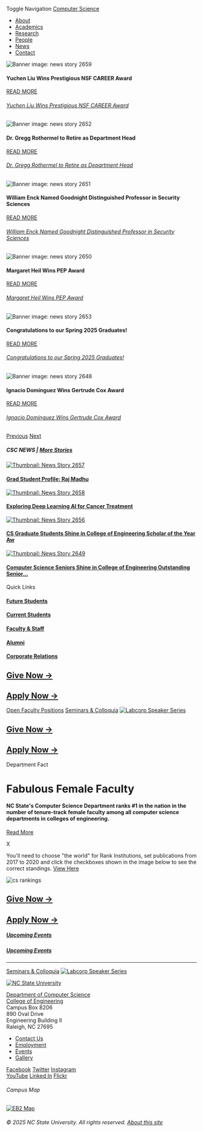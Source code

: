Toggle Navigation [Computer Science](/index.php)

- [About](/about_us.php)
- [Academics](/academics/index.php)
- [Research](/research/index.php)
- [People](/directories/index.php)
- [News](/news/index.php)
- [Contact](/contactus.php)

<!--THE END-->

![Banner image: news story 2659](/enews/images2/features/2659-large.jpg)

#### Yuchen Liu Wins Prestigious NSF CAREER Award

[READ MORE](/news/2659)

###### [Yuchen Liu Wins Prestigious NSF CAREER Award](/news/2659)

![Banner image: news story 2652](/enews/images2/features/2652-large.jpg)

#### Dr. Gregg Rothermel to Retire as Department Head

[READ MORE](/news/2652)

###### [Dr. Gregg Rothermel to Retire as Department Head](/news/2652)

![Banner image: news story 2651](/enews/images2/features/2651-large.jpg)

#### William Enck Named Goodnight Distinguished Professor in Security Sciences

[READ MORE](/news/2651)

###### [William Enck Named Goodnight Distinguished Professor in Security Sciences](/news/2651)

![Banner image: news story 2650](/enews/images2/features/2650-large.jpg)

#### Margaret Heil Wins PEP Award

[READ MORE](/news/2650)

###### [Margaret Heil Wins PEP Award](/news/2650)

![Banner image: news story 2653](/enews/images2/features/2653-large.jpg)

#### Congratulations to our Spring 2025 Graduates!

[READ MORE](/news/2653)

###### [Congratulations to our Spring 2025 Graduates!](/news/2653)

![Banner image: news story 2648](/enews/images2/features/2648-large.jpg)

#### Ignacio Domínguez Wins Gertrude Cox Award

[READ MORE](/news/2648)

###### [Ignacio Domínguez Wins Gertrude Cox Award](/news/2648)

[Previous](#carousel) [Next](#carousel)

##### CSC NEWS | [More Stories](/news/index.php)

[![Thumbnail: News Story 2657](/enews/images2/features/2657-thumb.jpg)](/news/2657)

#### [Grad Student Profile: Raj Madhu](/news/2657)

[![Thumbnail: News Story 2658](/enews/images2/features/2658-thumb.jpg)](/news/2658)

#### [Exploring Deep Learning AI for Cancer Treatment](/news/2658)

[![Thumbnail: News Story 2656](/enews/images2/features/2656-thumb.jpg)](/news/2656)

#### [CS Graduate Students Shine in College of Engineering Scholar of the Year Aw](/news/2656)

[![Thumbnail: News Story 2649](/enews/images2/features/2649-thumb.jpg)](/news/2649)

#### [Computer Science Seniors Shine in College of Engineering Outstanding Senior...](/news/2649)

Quick Links

#### [Future Students](/future-students/index.php)

#### [Current Students](/academics/students.php)

#### [Faculty &amp; Staff](/department/faculty_staff.php)

#### [Alumni](/alumni/index.php)

#### [Corporate Relations](/corporate_relations/index.php)

## [Give Now →](https://www.csc.ncsu.edu/givenow.php)

## [Apply Now →](https://www.ncsu.edu/admissions/)

[Open Faculty Positions](/employment/) [Seminars &amp; Colloquia](/research/colloquia/) [![Labcorp Speaker Series](/images/home/labcorpss.jpg)](/corporate_relations/speaker-series.php)

## [Give Now →](https://www.csc.ncsu.edu/givenow.php)

## [Apply Now →](https://www.ncsu.edu/admissions/)

Department Fact

# Fabulous Female Faculty

#### NC State's Computer Science Department ranks #1 in the nation in the number of tenure-track female faculty among all computer science departments in colleges of engineering.

[Read More](https://www.csc.ncsu.edu/news/1952)

X

You'll need to choose "the world" for Rank Institutions, set publications from 2017 to 2020 and click the checkboxes shown in the image below to see the correct standings. [View Here](https://csrankings.org/#/index?all)

![cs rankings](images/csrankings.jpg)

## [Give Now →](https://www.csc.ncsu.edu/givenow.php)

## [Apply Now →](https://www.ncsu.edu/admissions/)

##### [Upcoming Events](/calendar/index.php)

##### [Upcoming Events](/calendar/index.php)

* * *

[](/news/2000)[Seminars &amp; Colloquia](/research/colloquia/) [![Labcorp Speaker Series](/images/home/labcorpss.jpg)](/corporate_relations/speaker-series.php)

[![NC State University](https://www.csc.ncsu.edu/images/ncsu_logo.svg)](https://www.ncsu.edu)

[Department of Computer Science](https://www.csc.ncsu.edu/)  
[College of Engineering](https://www.engr.ncsu.edu/)  
Campus Box 8206  
890 Oval Drive  
Engineering Building II  
Raleigh, NC 27695

- [Contact Us](/contactus.php)
- [Employment](/employment/index.php)
- [Events](/calendar/index.php)
- [Gallery](http://www.flickr.com/photos/cscncsu/albums)

[Facebook](http://www.facebook.com/csc.ncsu) [Twitter](https://x.com/ncstatecs) [Instagram](https://www.instagram.com/ncstatecs)  
[YouTube](http://go.ncsu.edu/csc-youtube%5C) [Linked In](https://linkedin.com/company/ncstatecs) [Flickr](http://www.flickr.com/photos/cscncsu)

###### Campus Map

[![EB2 Map](https://www.csc.ncsu.edu/images/eb2_map.jpg)](http://maps.ncsu.edu/#/buildings/eb2)

###### © 2025 NC State University. All rights reserved. [About this site](/about.php)
